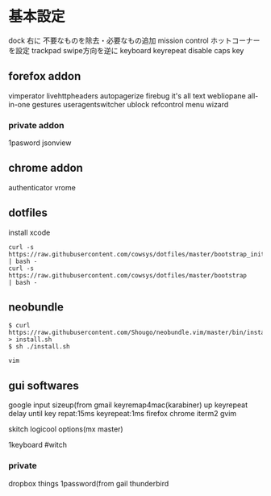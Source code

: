 # 基本設定
dock
    右に
    不要なものを除去・必要なもの追加
mission control
    ホットコーナーを設定
trackpad
    swipe方向を逆に
keyboard
    keyrepeat
    disable caps key

## forefox addon
vimperator
livehttpheaders
autopagerize
firebug
it's all text
webliopane
all-in-one gestures
useragentswitcher
ublock
refcontrol
menu wizard


### private addon
1pasword
jsonview



## chrome addon
authenticator
vrome


## dotfiles
install xcode
```
curl -s https://raw.githubusercontent.com/cowsys/dotfiles/master/bootstrap_init | bash -
curl -s https://raw.githubusercontent.com/cowsys/dotfiles/master/bootstrap      | bash -
```

## neobundle
```
$ curl https://raw.githubusercontent.com/Shougo/neobundle.vim/master/bin/install.sh > install.sh
$ sh ./install.sh
```

```
vim
```


## gui softwares
google input
sizeup(from gmail
keyremap4mac(karabiner)
    up keyrepeat
        delay until key repat:15ms
        keyrepeat:1ms
firefox
chrome
iterm2
gvim

skitch
logicool options(mx master)

1keyboard
#witch

### private
dropbox
things
1password(from gail
thunderbird
